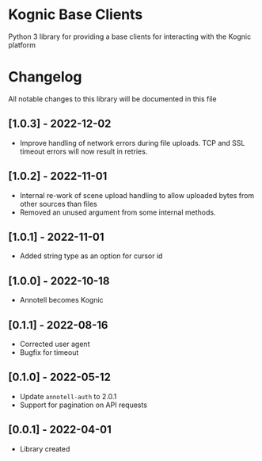 # Kognic Base Clients

Python 3 library for providing a base clients for interacting with the Kognic platform

# Changelog

All notable changes to this library will be documented in this file

## [1.0.3] - 2022-12-02

- Improve handling of network errors during file uploads. TCP and SSL timeout errors will now result in retries.

## [1.0.2] - 2022-11-01
- Internal re-work of scene upload handling to allow uploaded bytes from other sources than files
- Removed an unused argument from some internal methods.

## [1.0.1] - 2022-11-01
- Added string type as an option for cursor id 

## [1.0.0] - 2022-10-18
- Annotell becomes Kognic

## [0.1.1] - 2022-08-16
- Corrected user agent
- Bugfix for timeout

## [0.1.0] - 2022-05-12
- Update `annotell-auth` to 2.0.1
- Support for pagination on API requests

## [0.0.1] - 2022-04-01

- Library created
